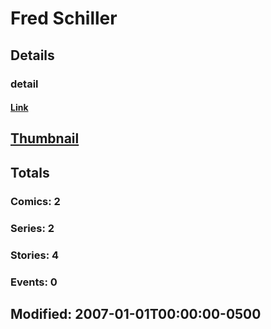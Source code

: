 # Fred  Schiller 
## Details
### detail
#### [Link](http://marvel.com/comics/creators/5392/fred_schiller?utm_campaign=apiRef&utm_source=225578a89fc76f3d20fbffda5d17a88d)
## [Thumbnail](http://i.annihil.us/u/prod/marvel/i/mg/b/40/image_not_available.jpg)
## Totals
### Comics: 2
### Series: 2
### Stories: 4
### Events: 0
## Modified: 2007-01-01T00:00:00-0500